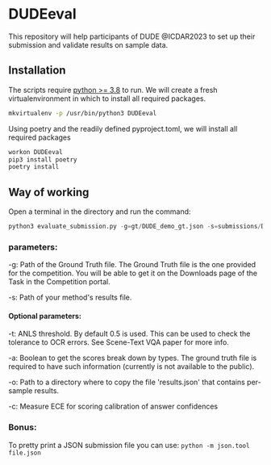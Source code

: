 # DUDEeval 

This repository will help participants of DUDE @ICDAR2023 to set up their submission and validate results on sample data. 

## Installation

The scripts require [python >= 3.8](https://www.python.org/downloads/release/python-380/) to run.
We will create a fresh virtualenvironment in which to install all required packages.
```sh
mkvirtualenv -p /usr/bin/python3 DUDEeval
```

Using poetry and the readily defined pyproject.toml, we will install all required packages
```sh
workon DUDEeval 
pip3 install poetry
poetry install
```

## Way of working

Open a terminal in the directory and run the command:
```python
python3 evaluate_submission.py -g=gt/DUDE_demo_gt.json -s=submissions/DUDE_demo_submission_perfect.json
```

### parameters:

-g: Path of the Ground Truth file. The Ground Truth file is the one provided for the competition. You will be able to get it on the Downloads page of the Task in the Competition portal.

-s: Path of your method's results file.
 
#### Optional parameters:

-t: ANLS threshold. By default 0.5 is used. This can be used to check the tolerance to OCR errors. See Scene-Text VQA paper for more info.

-a: Boolean to get the scores break down by types. The ground truth file is required to have such information (currently is not available to the public).

-o: Path to a directory where to copy the file 'results.json' that contains per-sample results.

-c: Measure ECE for scoring calibration of answer confidences

### Bonus:

To pretty print a JSON submission file you can use: `python -m json.tool file.json`
